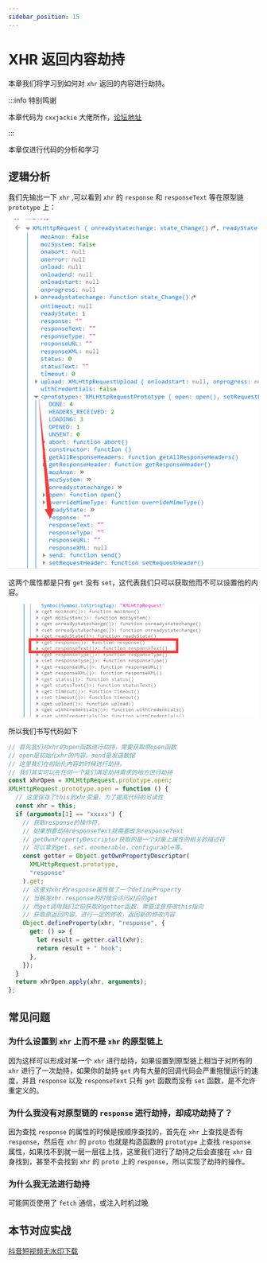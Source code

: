 ```yaml
---
sidebar_position: 15
---
```


# XHR 返回内容劫持

本章我们将学习到如何对 `xhr` 返回的内容进行劫持。

:::info 特别鸣谢

本章代码为 `cxxjackie` 大佬所作，[论坛地址](https://bbs.tampermonkey.net.cn/thread-1062-1-1.html)

:::

本章仅进行代码的分析和学习

## 逻辑分析

我们先输出一下 `xhr` ,可以看到 `xhr` 的 `response` 和 `responseText` 等在原型链 `prototype` 上：

![](./img/14/1.png)

这两个属性都是只有 `get` 没有 `set`，这代表我们只可以获取他而不可以设置他的内容。

![](./img/14/2.png)

所以我们书写代码如下

```js
// 首先我们对xhr的open函数进行劫持，需要获取原open函数
// open是初始化xhr的内容，send是发送数据
// 这里我们在初始化内容的时候进行劫持。
// 我们其实可以在任何一个我们满足劫持需求的地方进行劫持
const xhrOpen = XMLHttpRequest.prototype.open;
XMLHttpRequest.prototype.open = function () {
  // 这里保存了this到xhr变量，为了提高代码的可读性
  const xhr = this;
  if (arguments[1] == "xxxxx") {
    // 获取response的操作符，
    // 如果想要劫持responseText就需要改为responseText
    // getOwnPropertyDescriptor获取的是一个对象上属性的相关的描述符
    // 可以拿到get，set，enumerable，configurable等。
    const getter = Object.getOwnPropertyDescriptor(
      XMLHttpRequest.prototype,
      "response"
    ).get;
    // 这里对xhr的response属性做了一个defineProperty
    // 当触发xhr.response的时候会访问对应的get
    // 而get调用我们之前获取的getter函数，需要注意修改this指向
    // 获取原返回内容，进行一定的修改，返回新的修改内容
    Object.defineProperty(xhr, "response", {
      get: () => {
        let result = getter.call(xhr);
        return result + " hook";
      },
    });
  }
  return xhrOpen.apply(xhr, arguments);
};
```
## 常见问题

### 为什么设置到 `xhr` 上而不是 `xhr` 的原型链上

因为这样可以形成对某一个 `xhr` 进行劫持，如果设置到原型链上相当于对所有的 `xhr` 进行了一次劫持，如果你的劫持 `get` 内有大量的回调代码会严重拖慢运行的速度，并且 `response` 以及 `responseText` 只有 `get` 函数而没有 `set` 函数，是不允许重定义的。

### 为什么我没有对原型链的 `response` 进行劫持，却成功劫持了？

因为查找 `response` 的属性的时候是按顺序查找的，首先在 `xhr` 上查找是否有 `response`，然后在 `xhr` 的 `proto` 也就是构造函数的 `prototype` 上查找 `response` 属性，如果找不到就一层一层往上找，这里我们进行了劫持之后会直接在 `xhr` 自身找到，甚至不会找到 `xhr` 的 `proto` 上的 `response`，所以实现了劫持的操作。

### 为什么我无法进行劫持

可能网页使用了 `fetch` 通信，或注入时机过晚

## 本节对应实战

[抖音短视频无水印下载](/油猴教程/实战篇/抖音短视频无水印下载/)
